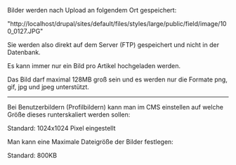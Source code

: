 Bilder werden nach Upload an folgendem Ort gespeichert:

"http://localhost/drupal/sites/default/files/styles/large/public/field/image/100_0127.JPG"

Sie werden also direkt auf dem Server (FTP) gespeichert und nicht in der Datenbank.

Es kann immer nur ein Bild pro Artikel hochgeladen werden.

Das Bild darf maximal 128MB groß sein und es werden nur die Formate png, gif, jpg und jpeg unterstützt.


---


Bei Benutzerbildern (Profilbildern) kann man im CMS einstellen auf welche Größe dieses runterskaliert werden sollen:

Standard: 1024x1024 Pixel eingestellt

Man kann eine Maximale Dateigröße der Bilder festlegen:

Standard: 800KB